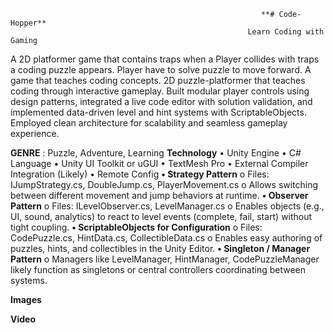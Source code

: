                                                             **# Code-Hopper**
                                                         Learn Coding with Gaming
                                                         
A 2D platformer game that contains traps when a Player collides with traps a coding puzzle appears. Player have to solve puzzle to move forward.
A game that teaches coding concepts.
2D puzzle-platformer that teaches coding through interactive gameplay. Built modular player controls using design patterns, integrated a live code editor with solution validation, and implemented data-driven level and hint systems with ScriptableObjects. Employed clean architecture for scalability and seamless gameplay experience.

**GENRE** : Puzzle, Adventure, Learning
**Technology**
            •	Unity Engine
            •	C# Language
            •	Unity UI Toolkit or uGUI
            •	TextMesh Pro
            •	External Compiler Integration (Likely)
            •	Remote Config
**•	Strategy Pattern**
    o	Files: IJumpStrategy.cs, DoubleJump.cs, PlayerMovement.cs
    o	Allows switching between different movement and jump behaviors at runtime.
**•	Observer Pattern**
    o	Files: ILevelObserver.cs, LevelManager.cs
    o	Enables objects (e.g., UI, sound, analytics) to react to level events (complete, fail, start) without tight coupling.
**•	ScriptableObjects for Configuration**
    o	Files: CodePuzzle.cs, HintData.cs, CollectibleData.cs
    o	Enables easy authoring of puzzles, hints, and collectibles in the Unity Editor.
**•	Singleton / Manager Pattern**
    o	Managers like LevelManager, HintManager, CodePuzzleManager likely function as singletons or central controllers coordinating between systems.

  **Images**
   
  **Video**




